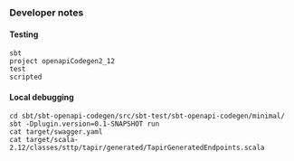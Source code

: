 ### Developer notes

#### Testing
```
sbt
project openapiCodegen2_12
test
scripted
```

#### Local debugging
```
cd sbt/sbt-openapi-codegen/src/sbt-test/sbt-openapi-codegen/minimal/
sbt -Dplugin.version=0.1-SNAPSHOT run
cat target/swagger.yaml
cat target/scala-2.12/classes/sttp/tapir/generated/TapirGeneratedEndpoints.scala
```
